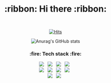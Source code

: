<div align=center>

<h1> :ribbon: Hi there :ribbon: </h1>
</br>

[![Hits](https://hits.seeyoufarm.com/api/count/incr/badge.svg?url=https%3A%2F%2Fgithub.com%2Fgjbae1212%2Fhit-counter&count_bg=%23FF99C3&title_bg=%23FF5898&icon=github.svg&icon_color=%23FFFFFF&title=hits&edge_flat=false)](https://hits.seeyoufarm.com)
  
![Anurag's GitHub stats](https://github-readme-stats.vercel.app/api?username=kmin3560&show_icons=true&theme=radical)

</div>

<h3 align="center"> :fire: Tech stack  :fire: </h3>

<p align="center" >
  <img src="https://img.shields.io/badge/Java-007396?style=flat&logo=JAVA&logoColor=white" /> &nbsp
  <img src="https://img.shields.io/badge/C++-00599C?style=flat&logo=C++&logoColor=white" /> &nbsp 
  <img src="https://img.shields.io/badge/JavaScript-F7DF1E?style=flat&logo=JavaScript&logoColor=white"/> &nbsp
  <img src="https://img.shields.io/badge/Node.js-339933?style=flat&logo=Node.js&logoColor=white"/> &nbsp  <br />
  <img src="https://img.shields.io/badge/MySQL-4479A1?style=flat&logo=MySQL&logoColor=white"/> &nbsp  
  <img src="https://img.shields.io/badge/MongoDB-47A248?style=flat&logo=MongoDB&logoColor=white"/> &nbsp 
    <img src="https://img.shields.io/badge/Oracle-F80000?style=flat&logo=Oracle&logoColor=white"/> &nbsp 
  <img src="https://img.shields.io/badge/Amazon AWS-232F3E?style=flat&logo=Amazon%20AWS&logoColor=white"/> &nbsp <br />
    <img src="https://img.shields.io/badge/Notion-000000?style=flat&logo=Notion&logoColor=white"/> &nbsp
      <img src="https://img.shields.io/badge/Github-181717?style=flat&logo=Github&logoColor=white"/> &nbsp
  
</p>

